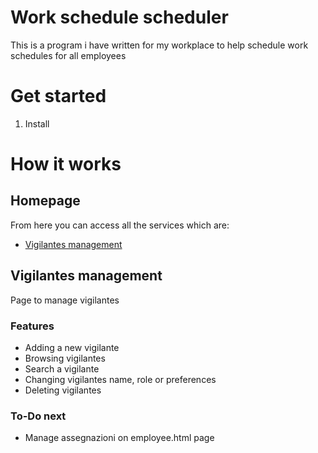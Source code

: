 # Work schedule scheduler

This is a program i have written for my workplace to help schedule work schedules for all employees

# Get started

1. Install

# How it works

## Homepage

From here you can access all the services which are:

- [Vigilantes management](#vigilantes-management)

## Vigilantes management

Page to manage vigilantes

### Features

- Adding a new vigilante
- Browsing vigilantes
- Search a vigilante
- Changing vigilantes name, role or preferences
- Deleting vigilantes

### To-Do next
- Manage assegnazioni on employee.html page